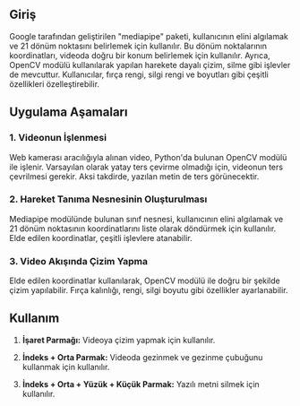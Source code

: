 ## Giriş

Google tarafından geliştirilen "mediapipe" paketi, kullanıcının elini algılamak ve 21 dönüm noktasını belirlemek için kullanılır. Bu dönüm noktalarının koordinatları, videoda doğru bir konum belirlemek için kullanılır. Ayrıca, OpenCV modülü kullanılarak yapılan harekete dayalı çizim, silme gibi işlevler de mevcuttur. Kullanıcılar, fırça rengi, silgi rengi ve boyutları gibi çeşitli özellikleri özelleştirebilir.

## Uygulama Aşamaları

### 1. Videonun İşlenmesi

Web kamerası aracılığıyla alınan video, Python'da bulunan OpenCV modülü ile işlenir. Varsayılan olarak yatay ters çevirme olmadığı için, videonun ters çevrilmesi gerekir. Aksi takdirde, yazılan metin de ters görünecektir.

### 2. Hareket Tanıma Nesnesinin Oluşturulması

Mediapipe modülünde bulunan sınıf nesnesi, kullanıcının elini algılamak ve 21 dönüm noktasının koordinatlarını liste olarak döndürmek için kullanılır. Elde edilen koordinatlar, çeşitli işlevlere atanabilir.

### 3. Video Akışında Çizim Yapma

Elde edilen koordinatlar kullanılarak, OpenCV modülü ile doğru bir şekilde çizim yapılabilir. Fırça kalınlığı, rengi, silgi boyutu gibi özellikler ayarlanabilir.

## Kullanım

1. **İşaret Parmağı:** Videoya çizim yapmak için kullanılır.

2. **İndeks + Orta Parmak:** Videoda gezinmek ve gezinme çubuğunu kullanmak için kullanılır.

3. **İndeks + Orta + Yüzük + Küçük Parmak:** Yazılı metni silmek için kullanılır.